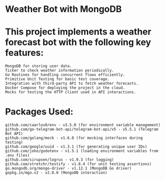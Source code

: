 # Weather Bot with MongoDB

# This project implements a weather forecast bot with the following key features:
    MongoDB for storing user data.
    Ticker to check weather information periodically.
    Go Routines for handling concurrent flows efficiently.
    Primitive Unit Testing for basic test coverage.
    Integration with third-party API to fetch weather forecasts.
    Docker Compose for deploying the project in the cloud.
    Mocks for testing the HTTP client used in API interactions.

# Packages Used:
    github.com/caarlos0/env - v3.5.0 (for environment variable management)
    github.com/go-telegram-bot-api/telegram-bot-api/v5 - v5.5.1 (Telegram Bot API)
    github.com/golang/mock - v1.6.0 (for mocking interfaces during testing)
    github.com/google/uuid - v1.3.1 (for generating unique user IDs)
    github.com/joho/godotenv - v1.5.1 (loading environment variables from .env files)
    github.com/sirupsen/logrus - v1.9.3 (for logging)
    github.com/stretchr/testify - v1.8.4 (for unit testing assertions)
    go.mongodb.org/mongo-driver - v1.12.1 (MongoDB Go driver)
    gopkg.in/mgo.v2 - v2.0.0 (MongoDB interaction)